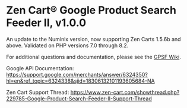 # Zen Cart&reg; Google Product Search Feeder II, v1.0.0
An update to the Numinix version, now supporting Zen Carts 1.5.6b and above.  Validated on PHP versions 7.0 through 8.2.

For additional questions and documentation, please see the [GPSF Wiki](https://github.com/lat9/gpsf/wiki).

Google API Documentation: https://support.google.com/merchants/answer/6324350?hl=en&ref_topic=6324338&sjid=18306132101193605684-NA

Zen Cart Support Thread: https://www.zen-cart.com/showthread.php?229785-Google-Product-Search-Feeder-II-Support-Thread
